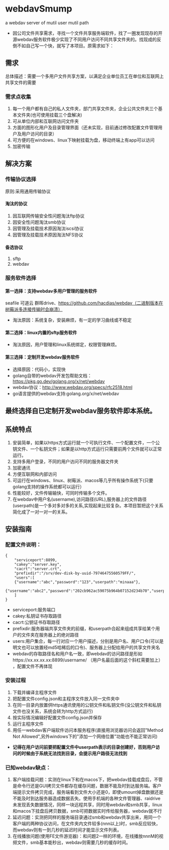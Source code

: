 # webdavSmump
a webdav server of mutil user mutil path

+ 因公司文件共享需求，寻找一个文件共享服务端软件，找了一圈发现现存的开源webdav服务软件极少实现了不同用户访问不同共享文件夹的。找现成的反倒不如自己写一个快，就写了本项目。原需求如下：

## 需求
总体描述：需要一个多用户文件共享方案，以满足企业单位员工在单位和互联网上共享文件的需要

### 需求点收集
1. 每一个用户都有自己的私人文件夹，部门共享文件夹，企业公共文件夹三个基本文件夹(也可使用挂载三个盘解决)
2. 可从单位内部和互联网访问文件夹
3. 方面的图形化用户及目录管理界面（还未实现，目前通过修改配置文件管理用户及用户访问的目录）
4. 可方便的在windows、linux下映射挂载为盘，移动终端上有app可以访问
5. 加密传输

## 解决方案

### 传输协议选择
原则:采用通用传输协议
#### 淘汰的协议
1. 因互联网传输安全性问题淘汰ftp协议
2. 因安全性问题淘汰smb协议
3. 因管理及挂载技术原因淘汰iscsi协议
4. 因管理及挂载技术原因淘汰NFS协议

#### 备选协议
1. sftp
2. webdav

### 服务软件选择

#### 第一选择：支持webdav多用户管理的服务软件
seafile 可道云 群晖drive、https://github.com/hacdias/webdav（二进制版本在树莓派多连接传输时会崩溃）
+ 淘汰原因：系统复杂，安装麻烦，有一定的学习曲线或不稳定

#### 第二选择：linux内置的sftp服务软件
+ 淘汰原因，用户管理和linux系统绑定，权限管理麻烦。

#### 第三选择：定制开发webdav服务软件
+ 选择原因：代码小，实现快
+ golang自带的webdav开发包帮助文档：https://pkg.go.dev/golang.org/x/net/webdav
+ webdav协议：http://www.webdav.org/specs/rfc2518.html
+ go语言提供的webdav支持:golang.org/x/net/webdav

## 最终选择自已定制开发webdav服务软件即本系统。
## 系统特点
1. 安装简单，如果以https方式运行就一个可执行文件、一个配置文件，一个公钥文件、一个私钥文件；如果是以http方式运行只需要前两个文件就可以正常运行。
2. 支持多用户登录，不同的用户访问不同的服务器文件夹
3. 加密通讯
4. 方便互联网和内部访问
5. 可运行在windows、linux、树莓派、macos等几乎所有操作系统下(只要golang支持的操作系统都可以运行）
6. 性能较好，文件传输输快，可同时传输多个文件。
7. 在webdav中用户名(username),访问路径(URL),服务器上的文件路径(userpath)是一个多对多对多的关系,实现起来比较复杂。本项目暂把这个关系简化成了一对一对一的关系。

## 安装指南
### 配置文件说明：
```
{
    "serviceport":8899,
    "cakey":"server.key",
    "cacrt":"server.crt",
    "prefixdir":"/srv/dev-disk-by-uuid-79746475560579FF/",
    "users":[
    {"username":"abc","password":"123","userpath":"minaaa"},
    {"username":"abc2","password":"202cb962ac59075b964b07152d234b70","userpath":"abc2"}
    ]
}
```
+ serviceport:服务端口
+ cakey:私钥证书存取路径
+ cacrt:公钥证书存取路径
+ prefixdir:服务器端共享文件夹的前缀，和userpath合起来组成共享给某个用户的文件夹在服务器上的绝对路径
+ users:用户集合，每一行对应一个用户描述，分别是用户名、用户口令(可以是明文也可以放置经md5哈稀后的口令)、服务器上分配给用户的共享文件夹名
+ webdav的存取路径名和用户名一致，即webdav的访问路径是形如https://xx.xx.xx.xx:8899/username/ （用户名最后面的这个斜杠需要加上） ，配置文件不再体现

### 安装过程
1. 下载并编译主程序文件
2. 把配置文件config.json和主程序文件放入同一文件夹中
3. 在同一目录内放置供https通讯使用的公钥文件和私钥文件(没公钥文件和私钥文件也没关系，系统会转为http方式运行)
4. 按实际情况编辑好配置文件config.json并保存
5. 运行主程序文件
6. 用任一webdav客户端软件访问本服务程序(直接用浏览器访问会返回"Method Not Allowed",另外windows下的"添加一个网络位置"功能也不能正常访问)
+ **记得在用户访问前要把配置文件中userpath表示的目录创建好，否则用户访问的时候由于系统无法找到目录，会提示用户路径无法找到**

### 已知webdav缺点：
1. 客户端挂载问题：实测在linux下和在macos下，把webdav挂载成盘后，不管是命令行还是GUI拷贝文件都存在缓存问题，数据不能及时到达服务端。客户端提示文件拷贝完成，服务端看到文件大小还是0，即使umount掉盘数据还是不能及时到达服务器造成数据丢失。使用手机端的各种文件管理器、raidrive未发现丢失数据情况，同样一块远程共享，同时用webdav和smb共享，linux和macos下挂盘后拷贝数据，smb可把数据实时传给服务器，webdav就不行
2. 延迟问题：实测把同样的服务端目录通过smb和webdav共享出来，用同一个客户端的两种协议访问，在文件夹内文件较多(nnn以上)时，smb反应较快，而webdav则有一到几秒的延迟时间才能显示文件列表。
3. 在线播放问题(使用FE文件游览器)：和问题2一样的环境，在线播放nnnM的视频文件，smb基本能秒出，webdav则需要几秒的缓存时间。
